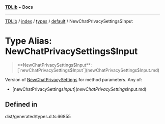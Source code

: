[**TDLib**](../../../../../../README.md) • **Docs**

***

[TDLib](../../../../../../modules.md) / [index](../../../../../README.md) / [types](../../../README.md) / [default](../README.md) / NewChatPrivacySettings$Input

# Type Alias: NewChatPrivacySettings$Input

> **NewChatPrivacySettings$Input**: [`newChatPrivacySettings$Input`](newChatPrivacySettings$Input.md)

Version of [NewChatPrivacySettings](NewChatPrivacySettings-1.md) for method parameters.
Any of:
- [newChatPrivacySettings$Input](newChatPrivacySettings$Input.md)

## Defined in

dist/generated/types.d.ts:66855
